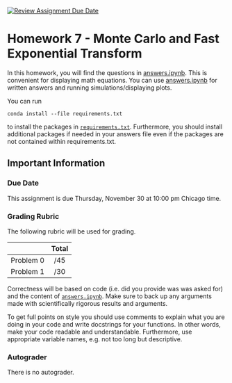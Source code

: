 [![Review Assignment Due Date](https://classroom.github.com/assets/deadline-readme-button-24ddc0f5d75046c5622901739e7c5dd533143b0c8e959d652212380cedb1ea36.svg)](https://classroom.github.com/a/FG_tRMOq)
# Homework 7 - Monte Carlo and Fast Exponential Transform

In this homework, you will find the questions in [answers.ipynb](answers.ipynb).  This is convenient for displaying math equations. You can use [answers.ipynb](answers.ipynb) for written answers and running simulations/displaying plots.

You can run
```
conda install --file requirements.txt
```
to install the packages in [`requirements.txt`](requirements.txt). Furthermore, you should install additional packages if needed in your answers file even if the packages are not contained within requirements.txt.

## Important Information

### Due Date
This assignment is due Thursday, November 30 at 10:00 pm Chicago time.

### Grading Rubric

The following rubric will be used for grading.

|  | Total |
|:-:|:-:|
| Problem 0 | /45 |
| Problem 1 | /30 |

Correctness will be based on code (i.e. did you provide was was asked for) and the content of [`answers.ipynb`](answers.ipynb). Make sure to back up any arguments made with scientifically rigorous results and arguments.

To get full points on style you should use comments to explain what you are doing in your code and write docstrings for your functions. In other words, make your code readable and understandable. Furthermore, use appropriate variable names, e.g. not too long but descriptive.

### Autograder

There is no autograder. 
